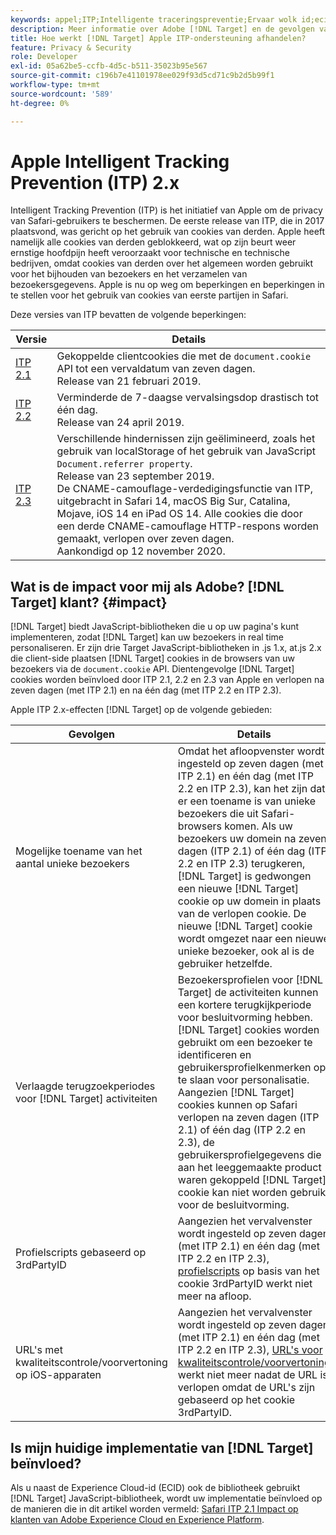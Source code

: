 ```yaml
---
keywords: appel;ITP;Intelligente traceringspreventie;Ervaar wolk id;ecid;itp
description: Meer informatie over Adobe [!DNL Target] en de gevolgen van het Apple Intelligent Tracking Prevention (ITP)-initiatief ter bescherming van de privacy van Safari-gebruikers.
title: Hoe werkt [!DNL Target] Apple ITP-ondersteuning afhandelen?
feature: Privacy & Security
role: Developer
exl-id: 05a62be5-ccfb-4d5c-b511-35023b95e567
source-git-commit: c196b7e41101978ee029f93d5cd71c9b2d5b99f1
workflow-type: tm+mt
source-wordcount: '589'
ht-degree: 0%

---
```


# Apple Intelligent Tracking Prevention (ITP) 2.x

Intelligent Tracking Prevention (ITP) is het initiatief van Apple om de privacy van Safari-gebruikers te beschermen. De eerste release van ITP, die in 2017 plaatsvond, was gericht op het gebruik van cookies van derden. Apple heeft namelijk alle cookies van derden geblokkeerd, wat op zijn beurt weer ernstige hoofdpijn heeft veroorzaakt voor technische en technische bedrijven, omdat cookies van derden over het algemeen worden gebruikt voor het bijhouden van bezoekers en het verzamelen van bezoekersgegevens. Apple is nu op weg om beperkingen en beperkingen in te stellen voor het gebruik van cookies van eerste partijen in Safari.

Deze versies van ITP bevatten de volgende beperkingen:

| Versie | Details |
| --- | --- |
| [ITP 2.1](https://webkit.org/blog/8613/intelligent-tracking-prevention-2-1/) | Gekoppelde clientcookies die met de `document.cookie` API tot een vervaldatum van zeven dagen.<br>Release van 21 februari 2019. |
| [ITP 2.2](https://webkit.org/blog/8828/intelligent-tracking-prevention-2-2/) | Verminderde de 7-daagse vervalsingsdop drastisch tot één dag.<br>Release van 24 april 2019. |
| [ITP 2.3](https://webkit.org/blog/9521/intelligent-tracking-prevention-2-3/) | Verschillende hindernissen zijn geëlimineerd, zoals het gebruik van localStorage of het gebruik van JavaScript `Document.referrer property`.<br>Release van 23 september 2019.<br>De CNAME-camouflage-verdedigingsfunctie van ITP, uitgebracht in Safari 14, macOS Big Sur, Catalina, Mojave, iOS 14 en iPad OS 14. Alle cookies die door een derde CNAME-camouflage HTTP-respons worden gemaakt, verlopen over zeven dagen.<br>Aankondigd op 12 november 2020. |

## Wat is de impact voor mij als Adobe? [!DNL Target] klant? {#impact}

[!DNL Target] biedt JavaScript-bibliotheken die u op uw pagina&#39;s kunt implementeren, zodat [!DNL Target] kan uw bezoekers in real time personaliseren. Er zijn drie Target JavaScript-bibliotheken in .js 1.x, at.js 2.x die client-side plaatsen [!DNL Target] cookies in de browsers van uw bezoekers via de `document.cookie` API. Dientengevolge [!DNL Target] cookies worden beïnvloed door ITP 2.1, 2.2 en 2.3 van Apple en verlopen na zeven dagen (met ITP 2.1) en na één dag (met ITP 2.2 en ITP 2.3).

Apple ITP 2.x-effecten [!DNL Target] op de volgende gebieden:

| Gevolgen | Details |
| --- | --- |
| Mogelijke toename van het aantal unieke bezoekers | Omdat het afloopvenster wordt ingesteld op zeven dagen (met ITP 2.1) en één dag (met ITP 2.2 en ITP 2.3), kan het zijn dat er een toename is van unieke bezoekers die uit Safari-browsers komen. Als uw bezoekers uw domein na zeven dagen (ITP 2.1) of één dag (ITP 2.2 en ITP 2.3) terugkeren, [!DNL Target] is gedwongen een nieuwe [!DNL Target] cookie op uw domein in plaats van de verlopen cookie. De nieuwe [!DNL Target] cookie wordt omgezet naar een nieuwe unieke bezoeker, ook al is de gebruiker hetzelfde. |
| Verlaagde terugzoekperiodes voor [!DNL Target] activiteiten | Bezoekersprofielen voor [!DNL Target] de activiteiten kunnen een kortere terugkijkperiode voor besluitvorming hebben. [!DNL Target] cookies worden gebruikt om een bezoeker te identificeren en gebruikersprofielkenmerken op te slaan voor personalisatie. Aangezien [!DNL Target] cookies kunnen op Safari verlopen na zeven dagen (ITP 2.1) of één dag (ITP 2.2 en 2.3), de gebruikersprofielgegevens die aan het leeggemaakte product waren gekoppeld [!DNL Target] cookie kan niet worden gebruikt voor de besluitvorming. |
| Profielscripts gebaseerd op 3rdPartyID | Aangezien het vervalvenster wordt ingesteld op zeven dagen (met ITP 2.1) en één dag (met ITP 2.2 en ITP 2.3), [profielscripts](/help/main/c-target/c-visitor-profile/profile-parameters.md) op basis van het cookie 3rdPartyID werkt niet meer na afloop. |
| URL&#39;s met kwaliteitscontrole/voorvertoning op iOS-apparaten | Aangezien het vervalvenster wordt ingesteld op zeven dagen (met ITP 2.1) en één dag (met ITP 2.2 en ITP 2.3), [URL&#39;s voor kwaliteitscontrole/voorvertoning](/help/main/c-activities/c-activity-qa/activity-qa.md) werkt niet meer nadat de URL is verlopen omdat de URL&#39;s zijn gebaseerd op het cookie 3rdPartyID. |

## Is mijn huidige implementatie van [!DNL Target] beïnvloed?

Als u naast de Experience Cloud-id (ECID) ook de bibliotheek gebruikt [!DNL Target] JavaScript-bibliotheek, wordt uw implementatie beïnvloed op de manieren die in dit artikel worden vermeld: [Safari ITP 2.1 Impact op klanten van Adobe Experience Cloud en Experience Platform](https://medium.com/adobetech/safari-itp-2-1-impact-on-adobe-experience-cloud-customers-9439cecb55ac).
